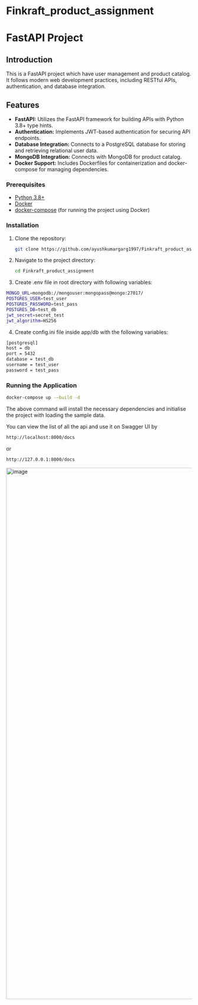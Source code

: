 # Finkraft_product_assignment


# FastAPI Project

## Introduction

This is a FastAPI project which have user management and product catalog. It follows modern web development practices, including RESTful APIs, authentication, and database integration.

## Features

- **FastAPI:** Utilizes the FastAPI framework for building APIs with Python 3.8+ type hints.
- **Authentication:** Implements JWT-based authentication for securing API endpoints.
- **Database Integration:** Connects to a PostgreSQL database for storing and retrieving relational user data.
- **MongoDB Integration:** Connects with MongoDB for product catalog.
- **Docker Support:** Includes Dockerfiles for containerization and docker-compose for managing dependencies.


### Prerequisites

- [Python 3.8+](https://www.python.org/downloads/)
- [Docker](https://docs.docker.com/get-docker/)
- [docker-compose](https://docs.docker.com/compose/install/) (for running the project using Docker)

### Installation

1. Clone the repository:

    ```bash
    git clone https://github.com/ayushkumargarg1997/Finkraft_product_assignment.git
    ```

2. Navigate to the project directory:

    ```bash
    cd Finkraft_product_assignment
    ```


3. Create .env file in root directory with following variables:

```bash
MONGO_URL=mongodb://mongouser:mongopass@mongo:27017/
POSTGRES_USER=test_user
POSTGRES_PASSWORD=test_pass
POSTGRES_DB=test_db
jwt_secret=secret_test
jwt_algorithm=HS256
```


4. Create config.ini file inside app/db with the following variables:

```bash
[postgresql]
host = db
port = 5432
database = test_db
username = test_user
password = test_pass
```


### Running the Application


```bash
docker-compose up -–build -d
```

The above command will install the necessary dependencies and initialise the project with loading the sample data.

You can view the list of all the api and use it on Swagger UI by

```bash
http://localhost:8000/docs
```

or

```bash
http://127.0.0.1:8000/docs
```

<img width="1440" alt="image" src="https://github.com/ayushkumargarg1997/Finkraft_product_assignment/assets/73874155/bf5e790a-52f0-4fc7-a417-b77e2881396d">


